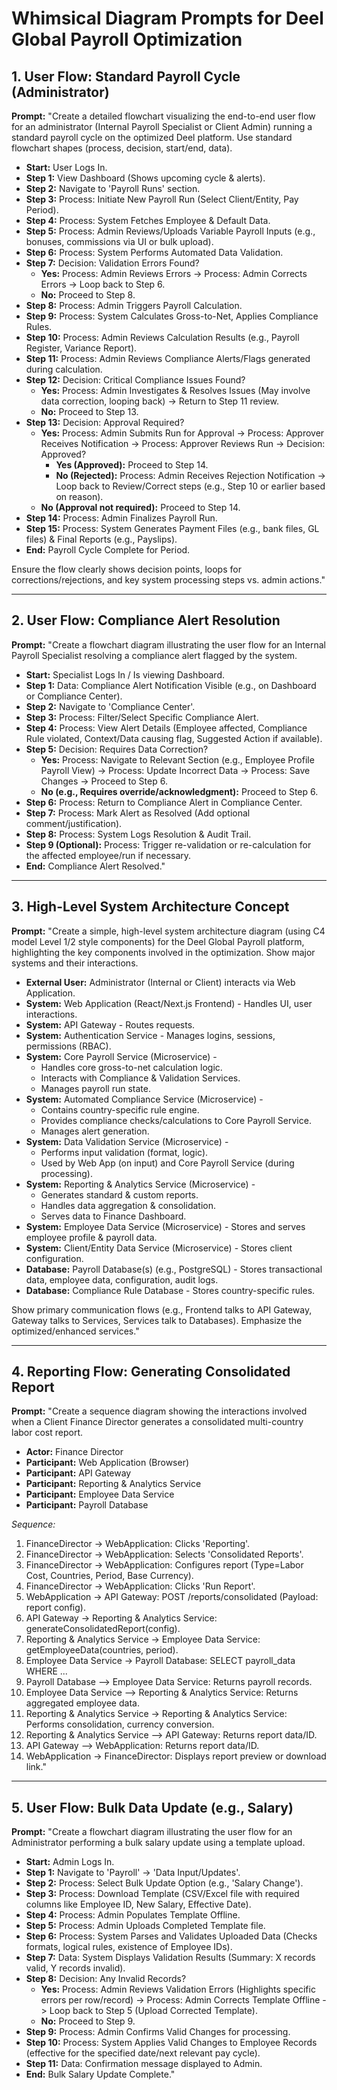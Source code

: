 # Whimsical Diagram Prompts for Deel Global Payroll Optimization

## 1. User Flow: Standard Payroll Cycle (Administrator)

**Prompt:**
"Create a detailed flowchart visualizing the end-to-end user flow for an administrator (Internal Payroll Specialist or Client Admin) running a standard payroll cycle on the optimized Deel platform. Use standard flowchart shapes (process, decision, start/end, data).

*   **Start:** User Logs In.
*   **Step 1:** View Dashboard (Shows upcoming cycle & alerts).
*   **Step 2:** Navigate to 'Payroll Runs' section.
*   **Step 3:** Process: Initiate New Payroll Run (Select Client/Entity, Pay Period).
*   **Step 4:** Process: System Fetches Employee & Default Data.
*   **Step 5:** Process: Admin Reviews/Uploads Variable Payroll Inputs (e.g., bonuses, commissions via UI or bulk upload).
*   **Step 6:** Process: System Performs Automated Data Validation.
*   **Step 7:** Decision: Validation Errors Found?
    *   **Yes:** Process: Admin Reviews Errors -> Process: Admin Corrects Errors -> Loop back to Step 6.
    *   **No:** Proceed to Step 8.
*   **Step 8:** Process: Admin Triggers Payroll Calculation.
*   **Step 9:** Process: System Calculates Gross-to-Net, Applies Compliance Rules.
*   **Step 10:** Process: Admin Reviews Calculation Results (e.g., Payroll Register, Variance Report).
*   **Step 11:** Process: Admin Reviews Compliance Alerts/Flags generated during calculation.
*   **Step 12:** Decision: Critical Compliance Issues Found?
    *   **Yes:** Process: Admin Investigates & Resolves Issues (May involve data correction, looping back) -> Return to Step 11 review.
    *   **No:** Proceed to Step 13.
*   **Step 13:** Decision: Approval Required?
    *   **Yes:** Process: Admin Submits Run for Approval -> Process: Approver Receives Notification -> Process: Approver Reviews Run -> Decision: Approved?
        *   **Yes (Approved):** Proceed to Step 14.
        *   **No (Rejected):** Process: Admin Receives Rejection Notification -> Loop back to Review/Correct steps (e.g., Step 10 or earlier based on reason).
    *   **No (Approval not required):** Proceed to Step 14.
*   **Step 14:** Process: Admin Finalizes Payroll Run.
*   **Step 15:** Process: System Generates Payment Files (e.g., bank files, GL files) & Final Reports (e.g., Payslips).
*   **End:** Payroll Cycle Complete for Period.

Ensure the flow clearly shows decision points, loops for corrections/rejections, and key system processing steps vs. admin actions."

---

## 2. User Flow: Compliance Alert Resolution

**Prompt:**
"Create a flowchart diagram illustrating the user flow for an Internal Payroll Specialist resolving a compliance alert flagged by the system.

*   **Start:** Specialist Logs In / Is viewing Dashboard.
*   **Step 1:** Data: Compliance Alert Notification Visible (e.g., on Dashboard or Compliance Center).
*   **Step 2:** Navigate to 'Compliance Center'.
*   **Step 3:** Process: Filter/Select Specific Compliance Alert.
*   **Step 4:** Process: View Alert Details (Employee affected, Compliance Rule violated, Context/Data causing flag, Suggested Action if available).
*   **Step 5:** Decision: Requires Data Correction?
    *   **Yes:** Process: Navigate to Relevant Section (e.g., Employee Profile Payroll View) -> Process: Update Incorrect Data -> Process: Save Changes -> Proceed to Step 6.
    *   **No (e.g., Requires override/acknowledgment):** Proceed to Step 6.
*   **Step 6:** Process: Return to Compliance Alert in Compliance Center.
*   **Step 7:** Process: Mark Alert as Resolved (Add optional comment/justification).
*   **Step 8:** Process: System Logs Resolution & Audit Trail.
*   **Step 9 (Optional):** Process: Trigger re-validation or re-calculation for the affected employee/run if necessary.
*   **End:** Compliance Alert Resolved."

---

## 3. High-Level System Architecture Concept

**Prompt:**
"Create a simple, high-level system architecture diagram (using C4 model Level 1/2 style components) for the Deel Global Payroll platform, highlighting the key components involved in the optimization. Show major systems and their interactions.

*   **External User:** Administrator (Internal or Client) interacts via Web Application.
*   **System:** Web Application (React/Next.js Frontend) - Handles UI, user interactions.
*   **System:** API Gateway - Routes requests.
*   **System:** Authentication Service - Manages logins, sessions, permissions (RBAC).
*   **System:** Core Payroll Service (Microservice) - 
    *   Handles core gross-to-net calculation logic.
    *   Interacts with Compliance & Validation Services.
    *   Manages payroll run state.
*   **System:** Automated Compliance Service (Microservice) - 
    *   Contains country-specific rule engine.
    *   Provides compliance checks/calculations to Core Payroll Service.
    *   Manages alert generation.
*   **System:** Data Validation Service (Microservice) - 
    *   Performs input validation (format, logic).
    *   Used by Web App (on input) and Core Payroll Service (during processing).
*   **System:** Reporting & Analytics Service (Microservice) - 
    *   Generates standard & custom reports.
    *   Handles data aggregation & consolidation.
    *   Serves data to Finance Dashboard.
*   **System:** Employee Data Service (Microservice) - Stores and serves employee profile & payroll data.
*   **System:** Client/Entity Data Service (Microservice) - Stores client configuration.
*   **Database:** Payroll Database(s) (e.g., PostgreSQL) - Stores transactional data, employee data, configuration, audit logs.
*   **Database:** Compliance Rule Database - Stores country-specific rules.

Show primary communication flows (e.g., Frontend talks to API Gateway, Gateway talks to Services, Services talk to Databases). Emphasize the optimized/enhanced services."

---

## 4. Reporting Flow: Generating Consolidated Report

**Prompt:**
"Create a sequence diagram showing the interactions involved when a Client Finance Director generates a consolidated multi-country labor cost report.

*   **Actor:** Finance Director
*   **Participant:** Web Application (Browser)
*   **Participant:** API Gateway
*   **Participant:** Reporting & Analytics Service
*   **Participant:** Employee Data Service
*   **Participant:** Payroll Database

*Sequence:*
1.  FinanceDirector -> WebApplication: Clicks 'Reporting'.
2.  FinanceDirector -> WebApplication: Selects 'Consolidated Reports'.
3.  FinanceDirector -> WebApplication: Configures report (Type=Labor Cost, Countries, Period, Base Currency).
4.  FinanceDirector -> WebApplication: Clicks 'Run Report'.
5.  WebApplication -> API Gateway: POST /reports/consolidated (Payload: report config).
6.  API Gateway -> Reporting & Analytics Service: generateConsolidatedReport(config).
7.  Reporting & Analytics Service -> Employee Data Service: getEmployeeData(countries, period).
8.  Employee Data Service -> Payroll Database: SELECT payroll_data WHERE ...
9.  Payroll Database --> Employee Data Service: Returns payroll records.
10. Employee Data Service --> Reporting & Analytics Service: Returns aggregated employee data.
11. Reporting & Analytics Service -> Reporting & Analytics Service: Performs consolidation, currency conversion.
12. Reporting & Analytics Service --> API Gateway: Returns report data/ID.
13. API Gateway --> WebApplication: Returns report data/ID.
14. WebApplication -> FinanceDirector: Displays report preview or download link."

---

## 5. User Flow: Bulk Data Update (e.g., Salary)

**Prompt:**
"Create a flowchart diagram illustrating the user flow for an Administrator performing a bulk salary update using a template upload.

*   **Start:** Admin Logs In.
*   **Step 1:** Navigate to 'Payroll' -> 'Data Input/Updates'.
*   **Step 2:** Process: Select Bulk Update Option (e.g., 'Salary Change').
*   **Step 3:** Process: Download Template (CSV/Excel file with required columns like Employee ID, New Salary, Effective Date).
*   **Step 4:** Process: Admin Populates Template Offline.
*   **Step 5:** Process: Admin Uploads Completed Template file.
*   **Step 6:** Process: System Parses and Validates Uploaded Data (Checks formats, logical rules, existence of Employee IDs).
*   **Step 7:** Data: System Displays Validation Results (Summary: X records valid, Y records invalid).
*   **Step 8:** Decision: Any Invalid Records?
    *   **Yes:** Process: Admin Reviews Validation Errors (Highlights specific errors per row/record) -> Process: Admin Corrects Template Offline -> Loop back to Step 5 (Upload Corrected Template).
    *   **No:** Proceed to Step 9.
*   **Step 9:** Process: Admin Confirms Valid Changes for processing.
*   **Step 10:** Process: System Applies Valid Changes to Employee Records (effective for the specified date/next relevant pay cycle).
*   **Step 11:** Data: Confirmation message displayed to Admin.
*   **End:** Bulk Salary Update Complete." 